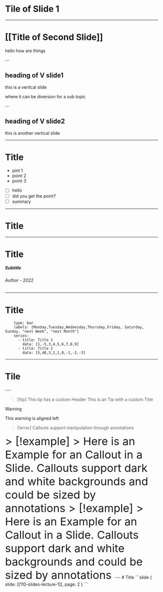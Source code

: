 # Tile of Slide 1

---

# [[Title of Second Slide]]

hello how are things

--

## heading of V slide1
this is a veritcal slide

where it can be diversion for a sub topic

--

## heading of V slide2

this is another vertical slide

---
<!-- .slide: data-auto-animate -->
# Title

* pint 1
* point 2
* point 3

- [ ] hello
- [ ] did you get the point?
- [ ] summary

---
<!-- .slide: data-auto-animate -->
# Title

---
<!-- .slide: data-auto-animate -->

# Title
##### **Subtitle**
###### *Author - 2022* 

---
<!-- .slide: data-auto-animate -->
# Title

```chart
    type: bar
    labels: [Monday,Tuesday,Wednesday,Thursday,Friday, Saturday, Sunday, "next Week", "next Month"]
    series:
      - title: Title 1
        data: [1,-5,3,4,5,6,7,8,9]
      - title: Title 2
        data: [5,40,3,2,1,0,-1,-2,-3]
```

---
# Tile


<canvas data-chart="line" >
<!--
{
 "data": {
  "labels": ["January"," February"," March"," April"," May"," June"," July"],
  "datasets":[
   {
    "data":[-65,59,80,81,56,55,40],
    "label":"My first dataset","backgroundColor":"rgba(20,220,220,.8)"
   },
   {
    "data":[28,48,40,19,86,27,90],
    "label":"My second dataset","backgroundColor":"rgba(220,120,120,.8)"
   }
  ]
 }
}
-->
</canvas>
---

> [!tip] This tip has a custom Header
> This is an Tip with a custom Title
<!-- element style="width:40%"-->

> [!warning] 
> This warning is aligned left
<!-- element style="width:20%;font-size:24px" align="left"-->

> [!error] 
> Callouts support manipulation through annotations
<!-- element style="width:20%;font-size:24px" rotate="10"-->

<grid drag="30 30" drop="11 68" style="font-size:36px">
> [!example]
> Here is an Example for an Callout in a Slide. Callouts support dark and white backgrounds and could be sized by annotations
</grid>

<grid drag="50 100" drop="50 0" bg="white" pad="50px" style="font-size:36px">
> [!example]
> Here is an Example for an Callout in a Slide. Callouts support dark and white backgrounds and could be sized by annotations
</grid>
---
# Title
```slide
{
	slide: [[110-slides-lecture-1]],
	page: 2
}
```
